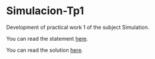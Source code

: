 # Simulacion-Tp1

Development of practical work 1 of the subject Simulation.

You can read the statement [here](https://github.com/SaFernandezC/Simulacion-Tp1/blob/main/Enunciado.pdf).

You can read the solution [here](https://github.com/SaFernandezC/Simulacion-Tp1/blob/main/Tp1.ipynb).


